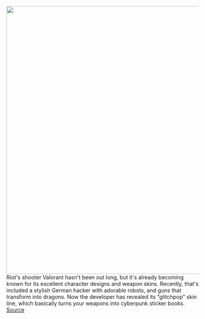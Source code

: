 <img src='https://cdn.vox-cdn.com/thumbor/-Ow9Zap6WVVydc-nDJyLgVjDW9o=/0x0:6572x4320/1200x800/filters:focal(2761x1635:3811x2685)/cdn.vox-cdn.com/uploads/chorus_image/image/67148670/Glitchpop_Frenzy_SideView.0.png' width='700px' /><br/>
Riot's shooter Valorant hasn't been out long, but it's already becoming known for its excellent character designs and weapon skins. Recently, that's included a stylish German hacker with adorable robots, and guns that transform into dragons. Now the developer has revealed its “glitchpop” skin line, which basically turns your weapons into cyberpunk sticker books.
<a href='https://www.theverge.com/2020/8/3/21348606/valorant-glitchpop-weapon-skins-release-date'> Source <a/>